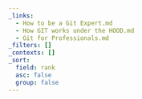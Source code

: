```yaml
---
_links:
  - How to be a Git Expert.md
  - How GIT works under the HOOD.md
  - Git for Professionals.md
_filters: []
_contexts: []
_sort:
  field: rank
  asc: false
  group: false
---
```


